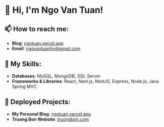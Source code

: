 # 👋 Hi, I'm Ngo Van Tuan!

## 📫 How to reach me:
- **Blog**: [ngotuan.vercel.app](https://ngotuan.vercel.app/)
- **Email**: ngovantuanhv@gmail.com

## 💼 My Skills:
- **Databases**: MySQL, MongoDB, SQL Server
- **Frameworks & Libraries**: React, Next.js, NestJS, Express, Node.js, Java Spring MVC

## 🚀 Deployed Projects:
- **My Personal Blog**: [ngotuan.vercel.app](https://ngotuan.vercel.app/)
- **Truong Bon Website**: [truongbon.com](https://truongbon.com/)
